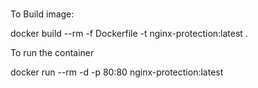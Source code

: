 ###

To Build image: 

docker build --rm -f Dockerfile -t nginx-protection:latest .

To run the container

docker run --rm -d -p 80:80 nginx-protection:latest

